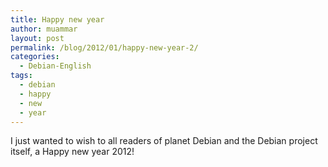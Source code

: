 ```yaml
---
title: Happy new year
author: muammar
layout: post
permalink: /blog/2012/01/happy-new-year-2/
categories:
  - Debian-English
tags:
  - debian
  - happy
  - new
  - year
---
```

I just wanted to wish to all readers of planet Debian and the Debian project itself, a Happy new year 2012!